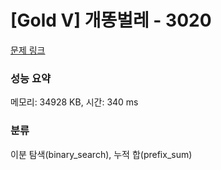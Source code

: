 # [Gold V] 개똥벌레 - 3020 

[문제 링크](https://www.acmicpc.net/problem/3020) 

### 성능 요약

메모리: 34928 KB, 시간: 340 ms

### 분류

이분 탐색(binary_search), 누적 합(prefix_sum)

